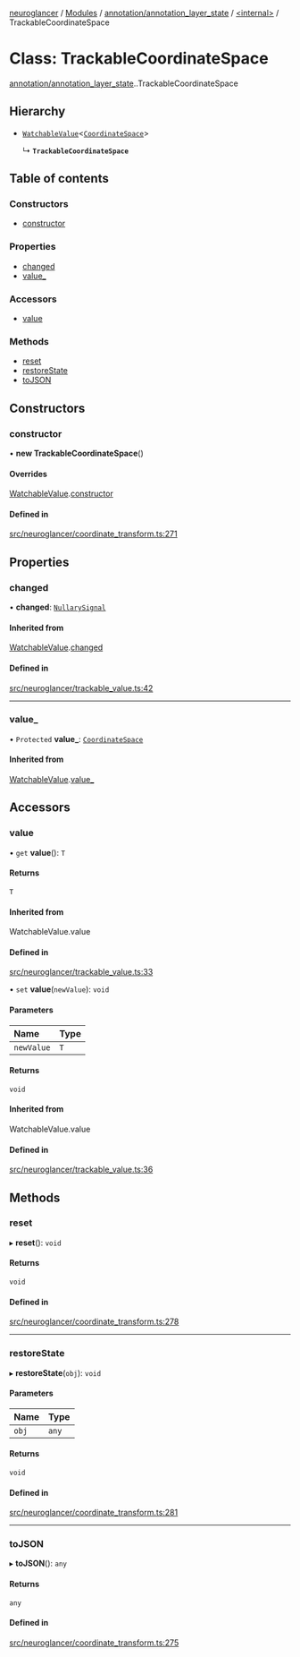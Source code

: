 [neuroglancer](../README.md) / [Modules](../modules.md) / [annotation/annotation\_layer\_state](../modules/annotation_annotation_layer_state.md) / [<internal\>](../modules/annotation_annotation_layer_state._internal_.md) / TrackableCoordinateSpace

# Class: TrackableCoordinateSpace

[annotation/annotation_layer_state](../modules/annotation_annotation_layer_state.md).[<internal>](../modules/annotation_annotation_layer_state._internal_.md).TrackableCoordinateSpace

## Hierarchy

- [`WatchableValue`](annotation_annotation_layer_state._internal_.WatchableValue.md)<[`CoordinateSpace`](../interfaces/annotation_annotation_layer_state._internal_.CoordinateSpace.md)\>

  ↳ **`TrackableCoordinateSpace`**

## Table of contents

### Constructors

- [constructor](annotation_annotation_layer_state._internal_.TrackableCoordinateSpace.md#constructor)

### Properties

- [changed](annotation_annotation_layer_state._internal_.TrackableCoordinateSpace.md#changed)
- [value\_](annotation_annotation_layer_state._internal_.TrackableCoordinateSpace.md#value_)

### Accessors

- [value](annotation_annotation_layer_state._internal_.TrackableCoordinateSpace.md#value)

### Methods

- [reset](annotation_annotation_layer_state._internal_.TrackableCoordinateSpace.md#reset)
- [restoreState](annotation_annotation_layer_state._internal_.TrackableCoordinateSpace.md#restorestate)
- [toJSON](annotation_annotation_layer_state._internal_.TrackableCoordinateSpace.md#tojson)

## Constructors

### constructor

• **new TrackableCoordinateSpace**()

#### Overrides

[WatchableValue](annotation_annotation_layer_state._internal_.WatchableValue.md).[constructor](annotation_annotation_layer_state._internal_.WatchableValue.md#constructor)

#### Defined in

[src/neuroglancer/coordinate_transform.ts:271](https://github.com/ActiveBrainAtlas2/neuroglancer/blob/1beb5d34/src/neuroglancer/coordinate_transform.ts#L271)

## Properties

### changed

• **changed**: [`NullarySignal`](util_signal.NullarySignal.md)

#### Inherited from

[WatchableValue](annotation_annotation_layer_state._internal_.WatchableValue.md).[changed](annotation_annotation_layer_state._internal_.WatchableValue.md#changed)

#### Defined in

[src/neuroglancer/trackable_value.ts:42](https://github.com/ActiveBrainAtlas2/neuroglancer/blob/1beb5d34/src/neuroglancer/trackable_value.ts#L42)

___

### value\_

• `Protected` **value\_**: [`CoordinateSpace`](../interfaces/annotation_annotation_layer_state._internal_.CoordinateSpace.md)

#### Inherited from

[WatchableValue](annotation_annotation_layer_state._internal_.WatchableValue.md).[value_](annotation_annotation_layer_state._internal_.WatchableValue.md#value_)

## Accessors

### value

• `get` **value**(): `T`

#### Returns

`T`

#### Inherited from

WatchableValue.value

#### Defined in

[src/neuroglancer/trackable_value.ts:33](https://github.com/ActiveBrainAtlas2/neuroglancer/blob/1beb5d34/src/neuroglancer/trackable_value.ts#L33)

• `set` **value**(`newValue`): `void`

#### Parameters

| Name | Type |
| :------ | :------ |
| `newValue` | `T` |

#### Returns

`void`

#### Inherited from

WatchableValue.value

#### Defined in

[src/neuroglancer/trackable_value.ts:36](https://github.com/ActiveBrainAtlas2/neuroglancer/blob/1beb5d34/src/neuroglancer/trackable_value.ts#L36)

## Methods

### reset

▸ **reset**(): `void`

#### Returns

`void`

#### Defined in

[src/neuroglancer/coordinate_transform.ts:278](https://github.com/ActiveBrainAtlas2/neuroglancer/blob/1beb5d34/src/neuroglancer/coordinate_transform.ts#L278)

___

### restoreState

▸ **restoreState**(`obj`): `void`

#### Parameters

| Name | Type |
| :------ | :------ |
| `obj` | `any` |

#### Returns

`void`

#### Defined in

[src/neuroglancer/coordinate_transform.ts:281](https://github.com/ActiveBrainAtlas2/neuroglancer/blob/1beb5d34/src/neuroglancer/coordinate_transform.ts#L281)

___

### toJSON

▸ **toJSON**(): `any`

#### Returns

`any`

#### Defined in

[src/neuroglancer/coordinate_transform.ts:275](https://github.com/ActiveBrainAtlas2/neuroglancer/blob/1beb5d34/src/neuroglancer/coordinate_transform.ts#L275)
